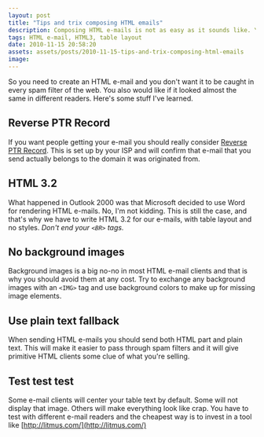 ```yaml
---
layout: post
title: "Tips and trix composing HTML emails"
description: Composing HTML e-mails is not as easy as it sounds like. You need to go back 20 years in HTML development and design with HTML3 and table layouts. Here are some tips and tricks.
tags: HTML e-mail, HTML3, table layout
date: 2010-11-15 20:58:20
assets: assets/posts/2010-11-15-tips-and-trix-composing-html-emails
image: 
---
```


So you need to create an HTML e-mail and you don't want it to be caught in every spam filter of the web. You also would like if it looked almost the same in different readers. Here's some stuff I've learned.

## Reverse PTR Record

If you want people getting your e-mail you should really consider [Reverse PTR Record](http://aplawrence.com/Blog/B961.html). This is set up by your ISP and will confirm that e-mail that you send actually belongs to the domain it was originated from.

## HTML 3.2

What happened in Outlook 2000 was that Microsoft decided to use Word for rendering HTML e-mails. No, I'm not kidding. This is still the case, and that's why we have to write HTML 3.2 for our e-mails, with table layout and no styles. _Don't end your `<BR>` tags._

## No background images

Background images is a big no-no in most HTML e-mail clients and that is why you should avoid them at any cost. Try to exchange any background images with an `<IMG>` tag and use background colors to make up for missing image elements.

## Use plain text fallback

When sending HTML e-mails you should send both HTML part and plain text. This will make it easier to pass through spam filters and it will give primitive HTML clients some clue of what you're selling.

## Test test test

Some e-mail clients will center your table text by default. Some will not display that image. Others will make everything look like crap. You have to test with different e-mail readers and the cheapest way is to invest in a tool like [http://litmus.com/](http://litmus.com/)
